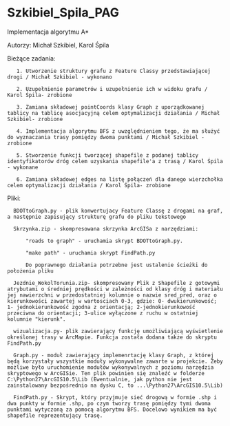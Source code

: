 # Szkibiel_Spila_PAG
Implementacja algorytmu A*

  Autorzy: Michał Szkibiel, Karol Śpila
  
  Bieżące zadania:
  
       1. Utworzenie struktury grafu z Feature Classy przedstawiającej drogi / Michał Szkibiel - wykonano
       
       2. Uzupełnienie parametrów i uzupełnienie ich w widoku grafu / Karol Śpila- zrobione
       
       3. Zamiana składowej pointCoords klasy Graph z uporządkowanej tablicy na tablicę asocjacyjną celem optymalizacji działania / Michał Szkibiel- zrobione
       
       4. Implementacja algorytmu BFS z uwzględnieniem tego, że ma służyć do wyznaczania trasy pomiędzy dwoma punktami / Michał Szkibiel - zrobione
       
       5. Stworzenie funkcji tworzącej shapefile z podanej tablicy identyfikatorów dróg celem uzyskania shapefile'a z trasą / Karol Śpila - wykonane
       
       6. Zamiana składowej edges na listę połączeń dla danego wierzchołka celem optymalizacji działania / Karol Śpila- zrobione
       
  Pliki:
  
      BDOTtoGraph.py - plik konwertujacy Feature Classę z drogami na graf, a następnie zapisujący strukturę grafu do pliku tekstowego
      
      Skrzynka.zip - skompresowana skrzynka ArcGISa z narzędziami:
      
          "roads to graph" - uruchamia skrypt BDOTtoGraph.py. 
      
          "make path" - uruchamia skrypt FindPath.py
      
          Do poprawnego działania potrzebne jest ustalenie ścieżki do położenia pliku
      
      Jezdnie_WokolTorunia.zip- skompresowany Plik z Shapefile z gotowymi atrybutami o średniej prędkości w zależności od klasy dróg i materiału jej nawierzchni w przedostatniej kolumnie o nazwie sred_pred, oraz o kierunkowości zawartej w wartosciach 0-3, gdzie: 0- dwukierunkowość; 1- jednokierunkowość zgodna z orientacją; 2-jednokierunkowość przeciwna do orientacji; 3-ulice wyłączone z ruchu w ostatniej kolumnie "kierunk".
       
      wizualizacja.py- plik zawierający funkcję umożliwiającą wyświetlenie określonej trasy w ArcMapie. Funkcja została dodana także do skryptu FindPath.py
      
      Graph.py - moduł zawierający implemenrtację klasy Graph, z której będą korzystały wszystkie moduły wykonywalne zawarte w projekcie. Żeby możliwe było uruchomienie modułów wykonywalnych z poziomu narzędzia skryptowego w ArcGISie. Ten plik powinien się znaleźć w folderze C:\Python27\ArcGIS10.5\Lib (Ewentualnie, jak python nie jest zainstalowany bezpośrednio na dysku C, to ...\Python27\ArcGIS10.5\Lib)
      
      FindPath.py - Skrypt, który przyjmuje sieć drogową w formie .shp i dwa punkty w formie .shp, po czym tworzy trasę pomiędzy tymi dwoma punktami wytyczoną za pomocą algorytmu BFS. Docelowo wynikiem ma być shapefile reprezentujący trasę.
